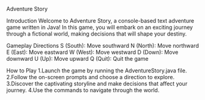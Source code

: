 Adventure Story

Introduction
Welcome to Adventure Story, a console-based text adventure game written in Java!
In this game, you will embark on an exciting journey through a fictional world, making decisions that will shape your destiny.

Gameplay
Directions
S (South): Move southward
N (North): Move northward
E (East): Move eastward
W (West): Move westward
D (Down): Move downward
U (Up): Move upward
Q (Quit): Quit the game

How to Play
1.Launch the game by running the AdventureStory.java file.
2.Follow the on-screen prompts and choose a direction to explore.
3.Discover the captivating storyline and make decisions that affect your journey.
4.Use the commands to navigate through the world.
